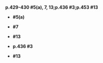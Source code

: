 **p.429-430 #5(a), 7, 13;p.436 #3;p.453 #13**

* **#5(a)**


* **#7**


* **#13**


* **p.436 #3**



* **#13**




